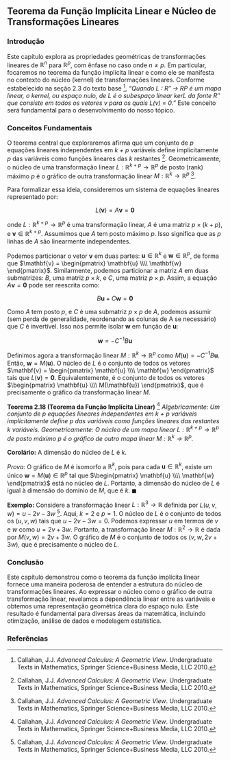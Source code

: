 ## Teorema da Função Implícita Linear e Núcleo de Transformações Lineares

### Introdução
Este capítulo explora as propriedades geométricas de transformações lineares de $\mathbb{R}^n$ para $\mathbb{R}^p$, com ênfase no caso onde $n \neq p$. Em particular, focaremos no teorema da função implícita linear e como ele se manifesta no contexto do núcleo (kernel) de transformações lineares. Conforme estabelecido na seção 2.3 do texto base [^46], *“Quando L : R″ → RP é um mapa linear, o kernel, ou espaço nulo, de L é o subespaço linear kerL da fonte R″ que consiste em todos os vetores v para os quais L(v) = 0.”* Este conceito será fundamental para o desenvolvimento do nosso tópico.

### Conceitos Fundamentais

O teorema central que exploraremos afirma que um conjunto de *p* equações lineares independentes em *k + p* variáveis define implicitamente *p* das variáveis como funções lineares das *k* restantes [^49]. Geometricamente, o núcleo de uma transformação linear $L: \mathbb{R}^{k+p} \rightarrow \mathbb{R}^p$ de posto (rank) máximo *p* é o gráfico de outra transformação linear $M: \mathbb{R}^k \rightarrow \mathbb{R}^p$ [^49].

Para formalizar essa ideia, consideremos um sistema de equações lineares representado por:

$$\
L(\mathbf{v}) = A\mathbf{v} = \mathbf{0}\
$$

onde $L: \mathbb{R}^{k+p} \rightarrow \mathbb{R}^p$ é uma transformação linear, $A$ é uma matriz $p \times (k+p)$, e $\mathbf{v} \in \mathbb{R}^{k+p}$. Assumimos que *A* tem posto máximo *p*. Isso significa que as *p* linhas de *A* são linearmente independentes.

Podemos particionar o vetor $\mathbf{v}$ em duas partes: $\mathbf{u} \in \mathbb{R}^k$ e $\mathbf{w} \in \mathbb{R}^p$, de forma que $\mathbf{v} = \begin{pmatrix} \mathbf{u} \\\\ \mathbf{w} \end{pmatrix}$. Similarmente, podemos particionar a matriz *A* em duas submatrizes: $B$, uma matriz $p \times k$, e $C$, uma matriz $p \times p$. Assim, a equação $A\mathbf{v} = \mathbf{0}$ pode ser reescrita como:

$$\
B\mathbf{u} + C\mathbf{w} = \mathbf{0}\
$$

Como *A* tem posto *p*, e *C* é uma submatriz $p \times p$ de *A*, podemos assumir (sem perda de generalidade, reordenando as colunas de A se necessário) que *C* é invertível. Isso nos permite isolar $\mathbf{w}$ em função de $\mathbf{u}$:

$$\
\mathbf{w} = -C^{-1}B\mathbf{u}\
$$

Definimos agora a transformação linear $M: \mathbb{R}^k \rightarrow \mathbb{R}^p$ como $M(\mathbf{u}) = -C^{-1}B\mathbf{u}$. Então, $\mathbf{w} = M(\mathbf{u})$. O núcleo de *L* é o conjunto de todos os vetores $\mathbf{v} = \begin{pmatrix} \mathbf{u} \\\\ \mathbf{w} \end{pmatrix}$ tais que $L(\mathbf{v}) = \mathbf{0}$. Equivalentemente, é o conjunto de todos os vetores $\begin{pmatrix} \mathbf{u} \\\\ M(\mathbf{u}) \end{pmatrix}$, que é precisamente o gráfico da transformação linear *M*.

**Teorema 2.18 (Teorema da Função Implícita Linear)** [^49]
*Algebricamente: Um conjunto de p equações lineares independentes em k + p variáveis implicitamente define p das variáveis como funções lineares das restantes k variáveis. Geometricamente: O núcleo de um mapa linear $L: \mathbb{R}^{k+p} \rightarrow \mathbb{R}^p$ de posto máximo p é o gráfico de outro mapa linear $M: \mathbb{R}^k \rightarrow \mathbb{R}^p$.*

**Corolário:** A dimensão do núcleo de *L* é *k*.

*Prova:*
O gráfico de *M* é isomorfo a $\mathbb{R}^k$, pois para cada $\mathbf{u} \in \mathbb{R}^k$, existe um único $\mathbf{w} = M(\mathbf{u}) \in \mathbb{R}^p$ tal que $\begin{pmatrix} \mathbf{u} \\\\ \mathbf{w} \end{pmatrix}$ está no núcleo de *L*. Portanto, a dimensão do núcleo de *L* é igual à dimensão do domínio de *M*, que é *k*. $\blacksquare$

**Exemplo:**
Considere a transformação linear $L: \mathbb{R}^3 \rightarrow \mathbb{R}$ definida por $L(u,v,w) = u - 2v - 3w$ [^47]. Aqui, $k = 2$ e $p = 1$. O núcleo de *L* é o conjunto de todos os $(u,v,w)$ tais que $u - 2v - 3w = 0$. Podemos expressar *u* em termos de *v* e *w* como $u = 2v + 3w$. Portanto, a transformação linear $M: \mathbb{R}^2 \rightarrow \mathbb{R}$ é dada por $M(v,w) = 2v + 3w$. O gráfico de *M* é o conjunto de todos os $(v,w, 2v+3w)$, que é precisamente o núcleo de *L*.

### Conclusão
Este capítulo demonstrou como o teorema da função implícita linear fornece uma maneira poderosa de entender a estrutura do núcleo de transformações lineares. Ao expressar o núcleo como o gráfico de outra transformação linear, revelamos a dependência linear entre as variáveis e obtemos uma representação geométrica clara do espaço nulo. Este resultado é fundamental para diversas áreas da matemática, incluindo otimização, análise de dados e modelagem estatística.

### Referências
[^46]: Callahan, J.J. *Advanced Calculus: A Geometric View*. Undergraduate Texts in Mathematics, Springer Science+Business Media, LLC 2010.
[^47]: Callahan, J.J. *Advanced Calculus: A Geometric View*. Undergraduate Texts in Mathematics, Springer Science+Business Media, LLC 2010.
[^49]: Callahan, J.J. *Advanced Calculus: A Geometric View*. Undergraduate Texts in Mathematics, Springer Science+Business Media, LLC 2010.
<!-- END -->